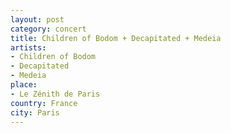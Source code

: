 ```yaml
---
layout: post
category: concert
title: Children of Bodom + Decapitated + Medeia
artists: 
- Children of Bodom
- Decapitated
- Medeia
place: 
- Le Zénith de Paris
country: France
city: Paris
---
```


